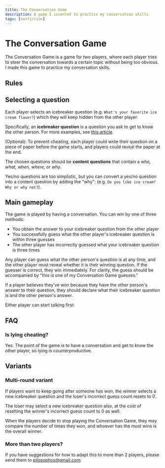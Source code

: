 ```yaml
---
title: The Conversation Game
description: A game I invented to practice my conversation skills
tags: [nonfiction]
---
```

# The Conversation Game

The Conversation Game is a game for two players, where each player tries to steer the conversation towards a certain topic without being too obvious. I made this game to practice my conversation skills.

## Rules

## Selecting a question

<div class="relative">

Each player selects an icebreaker question (e.g. `What's your favorite ice cream flavor?`) which they will keep hidden from the other player.

  <aside class="marginal-note">

  Specifically, an **icebreaker question** is a question you ask to get to know the other person. For more examples, see [this article](https://www.atlassian.com/blog/teamwork/icebreaker-questions).
  
  (Optional): To prevent cheating, each player could write their question on a piece of paper before the game starts, and players could reveal the paper at the end.
  
  </aside>

The chosen questions should be **content questions** that contain a *who, what, when, where,* or *why*.

Yes/no questions are too simplistic, but you can convert a yes/no question into a content question by adding the "why": (e.g. `Do you like ice cream? Why or why not?`).

</div>

## Main gameplay

The game is played by having a conversation. You can win by one of three methods:

* You obtain the answer to your icebreaker question from the other player
* You successfully guess what the other player's icebreaker question is within three guesses
* The other player has incorrectly guessed what your icebreaker question is three times

Any player can guess what the other person's question is at any time, and the other player must reveal whether it is their winning question. If the guesser is correct, they win immediately. For clarity, the guess should be accompanied by "this is one of my Conversation Game guesses."

If a player believes they've won because they have the other person's answer to their question, they should declare what their icebreaker question is and the other person's answer.

Either player can start talking first.

## FAQ

### Is lying cheating?
Yes. The point of the game is to have a conversation and get to know the other player, so lying is counterproductive.

## Variants

### Multi-round variant

If players want to keep going after someone has won, the winner selects a new icebreaker question and the loser's incorrect guess count resets to 0.

The loser may select a new icebreaker question also, at the cost of resetting the winner's incorrect guess count to 0 as well.

When the players decide to stop playing the Conversation Game, they may compare the number of times they won, and whoever has the most wins is the overall winner.

### More than two players?

If you have suggestions for how to adapt this to more than 2 players, please send them to [pilosophos@gmail.com](mailto:pilosophos@gmail.com).